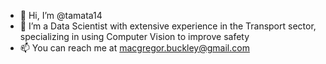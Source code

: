 - 👋 Hi, I’m @tamata14
- 👀 I’m a Data Scientist with extensive experience in the Transport sector, specializing in using Computer Vision to improve safety
- 📫 You can reach me at macgregor.buckley@gmail.com


